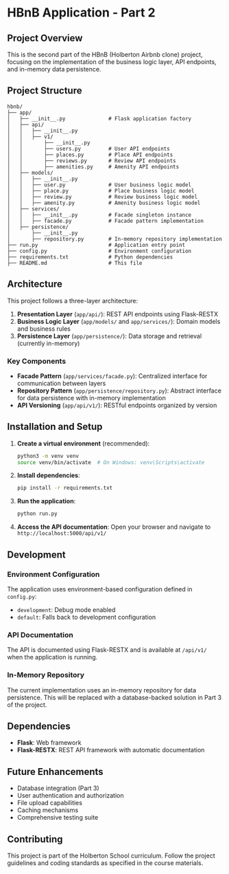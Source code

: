 # HBnB Application - Part 2

## Project Overview

This is the second part of the HBnB (Holberton Airbnb clone) project, focusing on the implementation of the business logic layer, API endpoints, and in-memory data persistence.

## Project Structure

```
hbnb/
├── app/
│   ├── __init__.py              # Flask application factory
│   ├── api/
│   │   ├── __init__.py
│   │   ├── v1/
│   │       ├── __init__.py
│   │       ├── users.py         # User API endpoints
│   │       ├── places.py        # Place API endpoints
│   │       ├── reviews.py       # Review API endpoints
│   │       ├── amenities.py     # Amenity API endpoints
│   ├── models/
│   │   ├── __init__.py
│   │   ├── user.py              # User business logic model
│   │   ├── place.py             # Place business logic model
│   │   ├── review.py            # Review business logic model
│   │   ├── amenity.py           # Amenity business logic model
│   ├── services/
│   │   ├── __init__.py          # Facade singleton instance
│   │   ├── facade.py            # Facade pattern implementation
│   ├── persistence/
│       ├── __init__.py
│       ├── repository.py        # In-memory repository implementation
├── run.py                       # Application entry point
├── config.py                    # Environment configuration
├── requirements.txt             # Python dependencies
├── README.md                    # This file
```

## Architecture

This project follows a three-layer architecture:

1. **Presentation Layer** (`app/api/`): REST API endpoints using Flask-RESTX
2. **Business Logic Layer** (`app/models/` and `app/services/`): Domain models and business rules
3. **Persistence Layer** (`app/persistence/`): Data storage and retrieval (currently in-memory)

### Key Components

- **Facade Pattern** (`app/services/facade.py`): Centralized interface for communication between layers
- **Repository Pattern** (`app/persistence/repository.py`): Abstract interface for data persistence with in-memory implementation
- **API Versioning** (`app/api/v1/`): RESTful endpoints organized by version

## Installation and Setup

1. **Create a virtual environment** (recommended):
   ```bash
   python3 -m venv venv
   source venv/bin/activate  # On Windows: venv\Scripts\activate
   ```

2. **Install dependencies**:
   ```bash
   pip install -r requirements.txt
   ```

3. **Run the application**:
   ```bash
   python run.py
   ```

4. **Access the API documentation**:
   Open your browser and navigate to `http://localhost:5000/api/v1/`

## Development

### Environment Configuration

The application uses environment-based configuration defined in `config.py`:
- `development`: Debug mode enabled
- `default`: Falls back to development configuration

### API Documentation

The API is documented using Flask-RESTX and is available at `/api/v1/` when the application is running.

### In-Memory Repository

The current implementation uses an in-memory repository for data persistence. This will be replaced with a database-backed solution in Part 3 of the project.

## Dependencies

- **Flask**: Web framework
- **Flask-RESTX**: REST API framework with automatic documentation

## Future Enhancements

- Database integration (Part 3)
- User authentication and authorization
- File upload capabilities
- Caching mechanisms
- Comprehensive testing suite

## Contributing

This project is part of the Holberton School curriculum. Follow the project guidelines and coding standards as specified in the course materials.